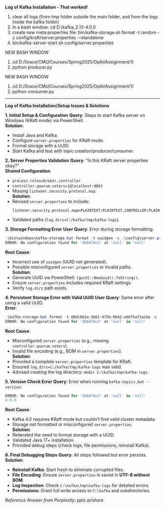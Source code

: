 **Log of Kafka Installation - That worked!**
1. clear all logs (from tmp folder outside the main folder, and from the logs inside the kafka folder) 
2. In a bash window: cd D:/kafka_2.13-4.0.0
3. create new meta properties file: bin/kafka-storage.sh format -t random -c config/kraft/server.properties --standalone
4. bin/kafka-server-start.sh config/server.properties

NEW BASH WINDOW
1. cd D:/Grace/CMU/Courses/Spring2025/OpAI/Assignment/1/
2. python producer.py

NEW BASH WINDOW
1. cd D:/Grace/CMU/Courses/Spring2025/OpAI/Assignment/1/
2. python consumer.py


------------------------------------------------------------------------------------------------------------------------------------------------------

**Log of Kafka Installation/Setup Issues & Solutions**

**1. Initial Setup & Configuration**
**Query**: Steps to start Kafka server on Windows (KRaft mode) via PowerShell.   
**Solution**:  
- Install Java and Kafka.  
- Configure `server.properties` for KRaft mode.  
- Format storage with a UUID.  
- Start Kafka and test with topic creation/producer/consumer.  


**2. Server Properties Validation**
**Query**: "Is this KRaft server properties okay?"  
**Shared Configuration**:  
- `process.roles=broker,controller`  
- `controller.quorum.voters=1@localhost:9093`  
- Missing `listener.security.protocol.map`.  
**Solution**:  
- Revised `server.properties` to include:  
  ```properties
  listener.security.protocol.map=PLAINTEXT:PLAINTEXT,CONTROLLER:PLAINTEXT
  ```
- Validated paths (`log.dirs=C:/kafka/tmp/kafka-logs`).  


**3. Storage Formatting Error**
**User Query**: Error during storage formatting:  
```powershell
.\bin\windows\kafka-storage.bat format -t uuidgen -c .\config\server.properties
ERROR: No configuration found for '266474c2' at 'null' in 'null'
```
**Root Cause**:  
- Incorrect use of `uuidgen` (UUID not generated).  
- Possible misconfigured `server.properties` or invalid paths.  
**Solution**:  
- Generate UUID via PowerShell: `[guid]::NewGuid().ToString()`.  
- Ensure `server.properties` includes required KRaft settings.  
- Verify `log.dirs` path exists.  


**4. Persistent Storage Error with Valid UUID**
**User Query**: Same error after using a valid UUID.  
**Error**:  
```powershell
.\kafka-storage.bat format -t 88dc8b2a-3b61-475b-9b42-a46f5a71a24a -c .\config\server.properties
ERROR: No configuration found for '266474c2' at 'null' in 'null'
```
**Root Cause**:  
- Misconfigured `server.properties` (e.g., missing `controller.quorum.voters`).  
- Invalid file encoding (e.g., BOM in `server.properties`).  
**Solution**:  
- Provided a complete `server.properties` template for KRaft.  
- Ensured `log.dirs=C:/kafka/tmp/kafka-logs` was valid.  
- Advised creating the log directory: `mkdir C:\kafka\tmp\kafka-logs`.  


**5. Version Check Error**
**Query**: Error when running `kafka-topics.bat --version`:  
```powershell
ERROR: No configuration found for '266474c2' at 'null' in 'null'
4.0.0
```
**Root Cause**:  
- Kafka 4.0 requires KRaft mode but couldn’t find valid cluster metadata.  
- Storage not formatted or misconfigured `server.properties`.  
**Solution**:  
- Reiterated the need to format storage with a UUID.  
- Validated Java 17+ installation.  
- Provided debug steps (check logs, file permissions, reinstall Kafka).  


**6. Final Debugging Steps**
**Query**: All steps followed but error persists.  
**Solution**:  
- **Reinstall Kafka**: Start fresh to eliminate corrupted files.  
- **File Encoding**: Ensure `server.properties` is saved in **UTF-8 without BOM**.  
- **Log Inspection**: Check `C:\kafka\tmp\kafka-logs` for detailed errors.  
- **Permissions**: Grant full write access to `C:\kafka` and subdirectories.  


_Reference
Answer from Perplexity: pplx.ai/share_
